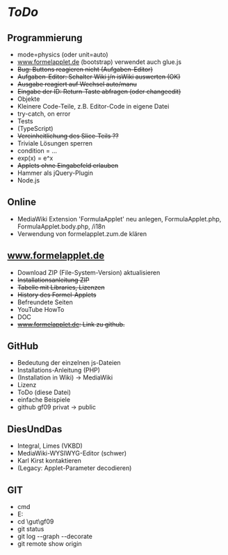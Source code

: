 # *ToDo* #

## Programmierung
* mode=physics (oder unit=auto)
* www.formelapplet.de (bootstrap) verwendet auch glue.js
* <s>Bug: Buttons reagieren nicht (Aufgaben-Editor)</s>
* <s>Aufgaben-Editor: Schalter Wiki j/n isWiki auswerten (OK)</s>
* <s>Ausgabe reagiert auf Wechsel auto/manu</s>
* <s>Eingabe der ID: Return-Taste abfragen (oder changeedit)</s>
* Objekte
* Kleinere Code-Teile, z.B. Editor-Code in eigene Datei
* try-catch, on error
* Tests
* (TypeScript) 
* <s>Vereinheitlichung des Slice-Teils ??</s>
* Triviale Lösungen sperren
* condition = ...
* exp(x) = e^x
* <s>Applets ohne Eingabefeld erlauben</s>
* Hammer als jQuery-Plugin
* Node.js

## Online
* MediaWiki Extension 'FormulaApplet' neu anlegen, FormulaApplet.php, FormulaApplet.body.php, /i18n
* Verwendung von formelapplet.zum.de klären

## www.formelapplet.de
* Download ZIP (File-System-Version) aktualisieren
* <s>Installationsanleitung ZIP</s>
* <s>Tabelle mit Libraries, Lizenzen</s>
* <s>History des Formel-Applets</s>
* Befreundete Seiten
* YouTube HowTo
* DOC
* <s>www.formelapplet.de: Link zu github.</s> 
## GitHub
* Bedeutung der einzelnen js-Dateien
* Installations-Anleitung (PHP)
* (Installation in Wiki) -> MediaWiki
* Lizenz
* ToDo (diese Datei)
* einfache Beispiele
* github gf09 privat -> public


## DiesUndDas
* Integral, Limes (VKBD)
* MediaWiki-WYSIWYG-Editor (schwer)
* Karl Kirst kontaktieren
* (Legacy: Applet-Parameter decodieren)
## GIT
* cmd
* E:
* cd \gut\gf09
* git status
* git log --graph --decorate
* git remote show origin
